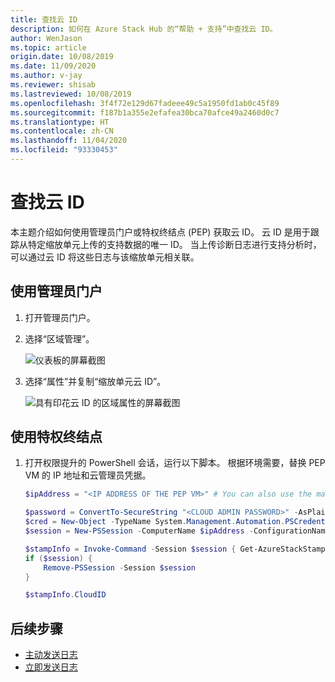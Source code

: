 ```yaml
---
title: 查找云 ID
description: 如何在 Azure Stack Hub 的“帮助 + 支持”中查找云 ID。
author: WenJason
ms.topic: article
origin.date: 10/08/2019
ms.date: 11/09/2020
ms.author: v-jay
ms.reviewer: shisab
ms.lastreviewed: 10/08/2019
ms.openlocfilehash: 3f4f72e129d67fadeee49c5a1950fd1ab0c45f89
ms.sourcegitcommit: f187b1a355e2efafea30bca70afce49a2460d0c7
ms.translationtype: HT
ms.contentlocale: zh-CN
ms.lasthandoff: 11/04/2020
ms.locfileid: "93330453"
---
```

# <a name="find-your-cloud-id"></a>查找云 ID

本主题介绍如何使用管理员门户或特权终结点 (PEP) 获取云 ID。 云 ID 是用于跟踪从特定缩放单元上传的支持数据的唯一 ID。 当上传诊断日志进行支持分析时，可以通过云 ID 将这些日志与该缩放单元相关联。

## <a name="use-the-administrator-portal"></a>使用管理员门户

1. 打开管理员门户。 
1. 选择“区域管理”。

   ![仪表板的屏幕截图](./media/azure-stack-automatic-log-collection/dashboard.png)

1. 选择“属性”并复制“缩放单元云 ID”。

   ![具有印花云 ID 的区域属性的屏幕截图](media/azure-stack-automatic-log-collection/region-properties-blade-with-stamp-cloud-id.png)


## <a name="use-the-privileged-endpoint"></a>使用特权终结点

1. 打开权限提升的 PowerShell 会话，运行以下脚本。 根据环境需要，替换 PEP VM 的 IP 地址和云管理员凭据。 

   ```powershell
   $ipAddress = "<IP ADDRESS OF THE PEP VM>" # You can also use the machine name instead of IP here.

   $password = ConvertTo-SecureString "<CLOUD ADMIN PASSWORD>" -AsPlainText -Force
   $cred = New-Object -TypeName System.Management.Automation.PSCredential ("<DOMAIN NAME>\CloudAdmin", $password)
   $session = New-PSSession -ComputerName $ipAddress -ConfigurationName PrivilegedEndpoint -Credential $cred

   $stampInfo = Invoke-Command -Session $session { Get-AzureStackStampInformation }
   if ($session) {
       Remove-PSSession -Session $session
   }

   $stampInfo.CloudID
   ```

## <a name="next-steps"></a>后续步骤

* [主动发送日志](./azure-stack-diagnostic-log-collection-overview.md#send-logs-proactively)
* [立即发送日志](./azure-stack-diagnostic-log-collection-overview.md#send-logs-now)
